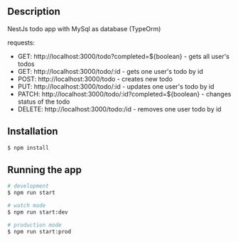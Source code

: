 ## Description

NestJs todo app with MySql as database (TypeOrm)

requests:

- GET: http://localhost:3000/todo?completed=${boolean} - gets all user's todos
- GET: http://localhost:3000/todo/:id - gets one user's todo by id
- POST: http://localhost:3000/todo - creates new todo
- PUT: http://localhost:3000/todo/:id - updates one user's todo by id
- PATCH: http://localhost:3000/todo/:id?completed=${boolean} - changes status of the todo 
- DELETE: http://localhost:3000/todo:/id - removes one user todo by id

## Installation

```bash
$ npm install
```

## Running the app

```bash
# development
$ npm run start

# watch mode
$ npm run start:dev

# production mode
$ npm run start:prod
```

